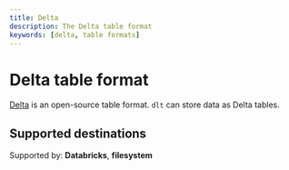 ```yaml
---
title: Delta
description: The Delta table format
keywords: [delta, table formats]
---
```


# Delta table format

[Delta](https://delta.io/) is an open-source table format. `dlt` can store data as Delta tables.

## Supported destinations

Supported by: **Databricks**, **filesystem**

